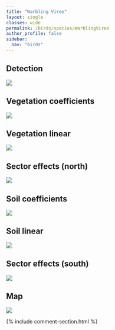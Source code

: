 ```yaml
---
title: "Warbling Vireo"
layout: single
classes: wide
permalink: /birds/species/WarblingVireo
author_profile: false
sidebar:
  nav: "birds"
---
```


<h2>Detection</h2>

<a href="https://beallen.github.io/DevelopmentWebsite/assets/images/birds/WarblingVireo/det.jpg">
<img src="https://beallen.github.io/DevelopmentWebsite/assets/images/birds/WarblingVireo/det.jpg">
</a>

<h2>Vegetation coefficients</h2>

<a href="https://beallen.github.io/DevelopmentWebsite/assets/images/birds/WarblingVireo/veghf.jpg">
<img src="https://beallen.github.io/DevelopmentWebsite/assets/images/birds/WarblingVireo/veghf.jpg">
</a>

<h2>Vegetation linear</h2>

<a href="https://beallen.github.io/DevelopmentWebsite/assets/images/birds/WarblingVireo/lin-north.jpg">
<img src="https://beallen.github.io/DevelopmentWebsite/assets/images/birds/WarblingVireo/lin-north.jpg">
</a>

<h2>Sector effects (north)</h2>

<a href="https://beallen.github.io/DevelopmentWebsite/assets/images/birds/WarblingVireo/sector-north.jpg">
<img src="https://beallen.github.io/DevelopmentWebsite/assets/images/birds/WarblingVireo/sector-north.jpg">
</a>

<h2>Soil coefficients</h2>

<a href="https://beallen.github.io/DevelopmentWebsite/assets/images/birds/WarblingVireo/soilhf.jpg">
<img src="https://beallen.github.io/DevelopmentWebsite/assets/images/birds/WarblingVireo/soilhf.jpg">
</a>

<h2>Soil linear</h2>

<a href="https://beallen.github.io/DevelopmentWebsite/assets/images/birds/WarblingVireo/lin-south.jpg">
<img src="https://beallen.github.io/DevelopmentWebsite/assets/images/birds/WarblingVireo/lin-south.jpg">
</a>

<h2>Sector effects (south)</h2>

<a href="https://beallen.github.io/DevelopmentWebsite/assets/images/birds/WarblingVireo/sector-south.jpg">
<img src="https://beallen.github.io/DevelopmentWebsite/assets/images/birds/WarblingVireo/sector-south.jpg">
</a>

<h2>Map</h2>

<a href="https://beallen.github.io/DevelopmentWebsite/assets/images/birds/WarblingVireo/map.jpg">
<img src="https://beallen.github.io/DevelopmentWebsite/assets/images/birds/WarblingVireo/map.jpg">
</a>

{% include comment-section.html %}
